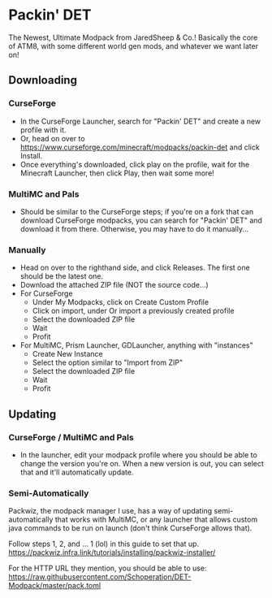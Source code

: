 # Packin' DET

The Newest, Ultimate Modpack from JaredSheep & Co.!
Basically the core of ATM8, with some different world gen mods, and whatever we want later on!

## Downloading

### CurseForge

- In the CurseForge Launcher, search for "Packin' DET" and create a new profile with it.
- Or, head on over to https://www.curseforge.com/minecraft/modpacks/packin-det and click Install.
- Once everything's downloaded, click play on the profile, wait for the Minecraft Launcher, then click Play, then wait some more!

### MultiMC and Pals

- Should be similar to the CurseForge steps; if you're on a fork that can download CurseForge modpacks, you can search for "Packin' DET" and download it from there. Otherwise, you may have to do it manually...

### Manually

- Head on over to the righthand side, and click Releases. The first one should be the latest one. 
- Download the attached ZIP file (NOT the source code...)
- For CurseForge
    - Under My Modpacks, click on Create Custom Profile
    - Click on import, under Or import a previously created profile
    - Select the downloaded ZIP file
    - Wait
    - Profit
- For MultiMC, Prism Launcher, GDLauncher, anything with "instances"
    - Create New Instance
    - Select the option similar to "Import from ZIP"
    - Select the downloaded ZIP file
    - Wait
    - Profit


## Updating

### CurseForge / MultiMC and Pals

- In the launcher, edit your modpack profile where you should be able to change the version you're on. When a new version is out, you can select that and it'll automatically update.


### Semi-Automatically

Packwiz, the modpack manager I use, has a way of updating semi-automatically that works with MultiMC, or any launcher that allows custom java commands to be run on launch (don't think CurseForge allows that).

Follow steps 1, 2, and ... 1 (lol) in this guide to set that up.
https://packwiz.infra.link/tutorials/installing/packwiz-installer/

For the HTTP URL they mention, you should be able to use:
https://raw.githubusercontent.com/Schoperation/DET-Modpack/master/pack.toml

